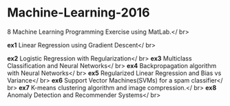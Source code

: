 # Machine-Learning-2016


8 Machine Learning Programming Exercise using MatLab.</ br>


**ex1** Linear Regression using Gradient Descent</ br>

**ex2** Logistic Regression with Regularization</ br>
**ex3** Multiclass Classification and Neural Networks</ br>
**ex4** Backpropagation algorithm with Neural Networks</ br>
**ex5** Regularized Linear Regression and Bias vs Variance</ br>
**ex6** Support Vector Machines(SVMs) for a spam classifier</ br>
**ex7** K-means clustering algorithm and image compression.</ br>
**ex8** Anomaly Detection and Recommender Systems</ br>
